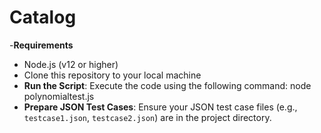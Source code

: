 # Catalog
-**Requirements**
- Node.js (v12 or higher)
-  Clone this repository to your local machine
-   **Run the Script**: Execute the code using the following command:
    node polynomialtest.js
-  **Prepare JSON Test Cases**: Ensure your JSON test case files (e.g., `testcase1.json`, `testcase2.json`) are in the project directory.
